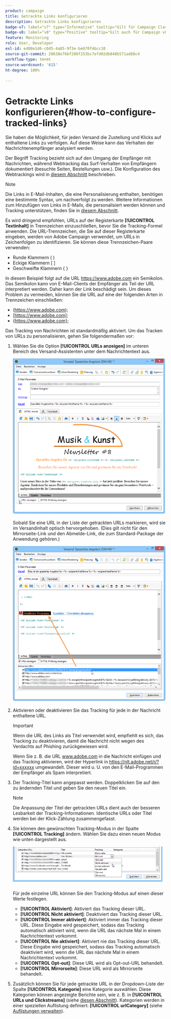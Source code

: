 ```yaml
---
product: campaign
title: Getrackte Links konfigurieren
description: Getrackte Links konfigurieren
badge-v7: label="v7" type="Informative" tooltip="Gilt für Campaign Classic v7"
badge-v8: label="v8" type="Positive" tooltip="Gilt auch für Campaign v8"
feature: Monitoring
role: User, Developer
exl-id: ed88e1d6-c0d5-4a85-9f3e-be670f4bcc10
source-git-commit: 28638e76bf286f253bc7efd02db848b571ad88c4
workflow-type: tm+mt
source-wordcount: '615'
ht-degree: 100%

---
```


# Getrackte Links konfigurieren{#how-to-configure-tracked-links}



Sie haben die Möglichkeit, für jeden Versand die Zustellung und Klicks auf enthaltene Links zu verfolgen. Auf diese Weise kann das Verhalten der Nachrichtenempfänger analysiert werden.

Der Begriff Tracking bezieht sich auf den Umgang der Empfänger mit Nachrichten, während Webtracking das Surf-Verhalten von Empfängern dokumentiert (besuchte Seiten, Bestellungen usw.). Die Konfiguration des Webtrackings wird in [diesem Abschnitt](../../configuration/using/about-web-tracking.md) beschrieben.

>[!NOTE]
>
>Die Links in E-Mail-Inhalten, die eine Personalisierung enthalten, benötigen eine bestimmte Syntax, um nachverfolgt zu werden. Weitere Informationen zum Hinzufügen von Links in E-Mails, die personalisiert werden können und Tracking unterstützen, finden Sie in [diesem Abschnitt](tracking-personalized-links.md).

Es wird dringend empfohlen, URLs auf der Registerkarte **[!UICONTROL Textinhalt]** in Trennzeichen einzuschließen, bevor Sie die Tracking-Formel anwenden. Die URL-Trennzeichen, die Sie auf dieser Registerkarte eingeben, werden von Adobe Campaign verwendet, um URLs in Zeichenfolgen zu identifizieren. Sie können diese Trennzeichen-Paare verwenden:
* Runde Klammern ( )
* Eckige Klammern [ ]
* Geschweifte Klammern { }

In diesem Beispiel folgt auf die URL https://www.adobe.com ein Semikolon. Das Semikolon kann von E-Mail-Clients der Empfänger als Teil der URL interpretiert werden. Daher kann der Link beschädigt sein. Um dieses Problem zu vermeiden, können Sie die URL auf eine der folgenden Arten in Trennzeichen einschließen:
* (https://www.adobe.com);
* [https://www.adobe.com];
* {https://www.adobe.com};

Das Tracking von Nachrichten ist standardmäßig aktiviert. Um das Tracken von URLs zu personalisieren, gehen Sie folgendermaßen vor:

1. Wählen Sie die Option **[!UICONTROL URLs anzeigen]** im unteren Bereich des Versand-Assistenten unter dem Nachrichtentext aus.

   ![](assets/s_ncs_user_email_del_display_urls.png)

   Sobald Sie eine URL in der Liste der getrackten URLs markieren, wird sie im Versandinhalt optisch hervorgehoben. (Dies gilt nicht für den Mirrorseite-Link und den Abmelde-Link, die zum Standard-Package der Anwendung gehören.)

   ![](assets/s_ncs_user_email_del_show_urls.png)

1. Aktivieren oder deaktivieren Sie das Tracking für jede in der Nachricht enthaltene URL.

   >[!IMPORTANT]
   >
   >Wenn die URL des Links als Titel verwendet wird, empfiehlt es sich, das Tracking zu deaktivieren, damit die Nachricht nicht wegen des Verdachts auf Phishing zurückgewiesen wird.
   >
   >Wenn Sie z. B. die URL www.adobe.com in die Nachricht einfügen und das Tracking aktivieren, wird der Hyperlink in https://nlt.adobe.net/r/?id=xxxxxx umgewandelt. Dieser wird u. U. von den E-Mail-Programmen der Empfänger als Spam interpretiert.

1. Der Tracking-Titel kann angepasst werden. Doppelklicken Sie auf den zu ändernden Titel und geben Sie den neuen Titel ein.

   >[!NOTE]
   >
   >Die Anpassung der Titel der getrackten URLs dient auch der besseren Lesbarkeit der Tracking-Informationen. Identische URLs oder Titel werden bei der Klick-Zählung zusammengefasst.

1. Sie können den gewünschten Tracking-Modus in der Spalte **[!UICONTROL Tracking]** ändern. Wählen Sie dazu einen neuen Modus wie unten dargestellt aus.

   ![](assets/s_ncs_user_select_tracking_mode.png)

   Für jede einzelne URL können Sie den Tracking-Modus auf einen dieser Werte festlegen.

   * **[!UICONTROL Aktiviert]**: Aktiviert das Tracking dieser URL.
   * **[!UICONTROL Nicht aktiviert]**: Deaktiviert das Tracking dieser URL.
   * **[!UICONTROL Immer aktiviert]**: Aktiviert immer das Tracking dieser URL. Diese Eingabe wird gespeichert, sodass das Tracking automatisch aktiviert wird, wenn die URL das nächste Mal in einem Nachrichtentext vorkommt.
   * **[!UICONTROL Nie aktiviert]**: Aktiviert nie das Tracking dieser URL. Diese Eingabe wird gespeichert, sodass das Tracking automatisch deaktiviert wird, wenn die URL das nächste Mal in einem Nachrichtentext vorkommt.
   * **[!UICONTROL Opt-out]**: Diese URL wird als Opt-out-URL behandelt.
   * **[!UICONTROL Mirrorseite]**: Diese URL wird als Mirrorseite behandelt.

1. Zusätzlich können Sie für jede getrackte URL in der Dropdown-Liste der Spalte **[!UICONTROL Kategorie]** eine Kategorie auswählen. Diese Kategorien können angezeigte Berichte sein, wie z. B. in **[!UICONTROL URLs und Clickstreams]** (siehe [diesen Abschnitt](../../reporting/using/reports-on-deliveries.md#urls-and-click-streams)). Kategorien werden in einer speziellen Auflistung definiert: **[!UICONTROL urlCategory]** (siehe [Auflistungen verwalten](../../platform/using/managing-enumerations.md)).
